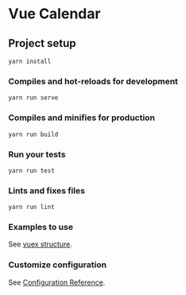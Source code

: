 # Vue Calendar

## Project setup
```
yarn install
```

### Compiles and hot-reloads for development
```
yarn run serve
```

### Compiles and minifies for production
```
yarn run build
```

### Run your tests
```
yarn run test
```

### Lints and fixes files
```
yarn run lint
```

### Examples to use
See [vuex structure](https://medium.com/@daaaan/managing-state-in-vue-js-with-vuex-f036fd71f432).

### Customize configuration
See [Configuration Reference](https://cli.vuejs.org/config/).
